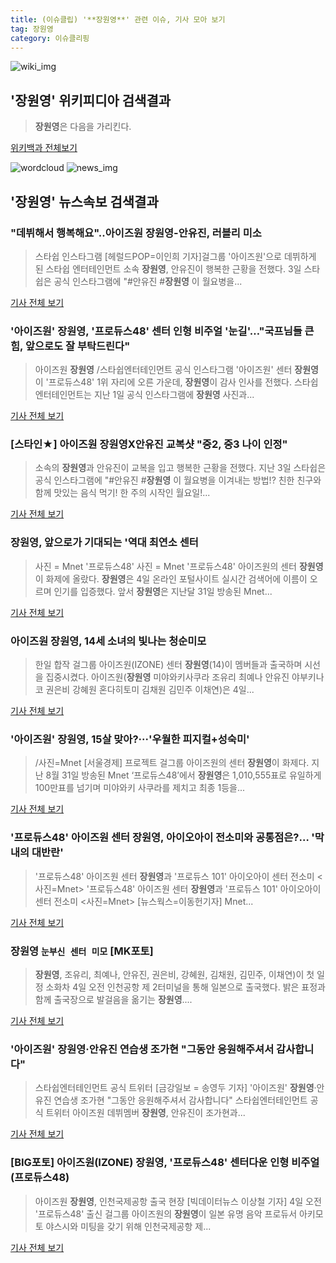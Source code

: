 ```yaml
---
title: (이슈클립) '**장원영**' 관련 이슈, 기사 모아 보기
tag: 장원영
category: 이슈클리핑
---
```

![wiki_img](https://user-images.githubusercontent.com/42597476/44503234-41136a80-a6d0-11e8-9071-6fc6418eafe4.png)
## **'**장원영**'** 위키피디아 검색결과
>**장원영**은 다음을 가리킨다.

<a href="https://ko.wikipedia.org/wiki/장원영" target="_blank">위키백과 전체보기</a>

![wordcloud](https://s3.ap-northeast-2.amazonaws.com/lyrics101-wordcloud/2018-09-04-1536027050.png)
![news_img](https://user-images.githubusercontent.com/42597476/44507050-1206f400-a6e4-11e8-8d98-7ffbfebb353f.png)
## **'**장원영**'** 뉴스속보 검색결과
### "데뷔해서 행복해요"..아이즈원 **장원영**-안유진, 러블리 미소

>스타쉽 인스타그램 [헤럴드POP=이인희 기자]걸그룹 '아이즈원'으로 데뷔하게 된 스타쉽 엔터테인먼트 소속 **장원영**, 안유진이 행복한 근황을 전했다. 3일 스타쉽은 공식 인스타그램에 "#안유진 #**장원영** 이 월요병을...

<a href="http://biz.heraldcorp.com/view.php?ud=201809040922302509945_1" target="_blank">기사 전체 보기</a>

### '아이즈원' **장원영**, '프로듀스48' 센터 인형 비주얼 '눈길'…"국프님들 큰 힘, 앞으로도 잘 부탁드린다"

>아이즈원 **장원영** /스타쉽엔터테인먼트 공식 인스타그램  '아이즈원' 센터 **장원영**이 '프로듀스48' 1위 자리에 오른 가운데, **장원영**이 감사 인사를 전했다. 스타쉽엔터테인먼트는 지난 1일 공식 인스타그램에 **장원영** 사진과...

<a href="http://www.kyeongin.com/main/view.php?key=20180904001027394" target="_blank">기사 전체 보기</a>

### [스타인★] 아이즈원 **장원영**X안유진 교복샷 "중2, 중3 나이 인정"

>소속의 **장원영**과 안유진이 교복을 입고 행복한 근황을 전했다. 지난 3일 스타쉽은 공식 인스타그램에 "#안유진 #**장원영** 이 월요병을 이겨내는 방법!? 친한 친구와 함께 맛있는 음식 먹기! 한 주의 시작인 월요일!...

<a href="http://news20.busan.com/controller/newsController.jsp?newsId=20180904000054" target="_blank">기사 전체 보기</a>

### **장원영**, 앞으로가 기대되는 '역대 최연소 센터

>사진 = Mnet '프로듀스48' 사진 = Mnet '프로듀스48' 아이즈원의 센터 **장원영**이 화제에 올랐다. **장원영**은 4일 온라인 포털사이트 실시간 검색어에 이름이 오르며 인기를 입증했다. 앞서 **장원영**은 지난달 31일 방송된 Mnet...

<a href="http://www.sjbnews.com/news/articleView.html?idxno=617272" target="_blank">기사 전체 보기</a>

### 아이즈원 **장원영**, 14세 소녀의 빛나는 청순미모

>한일 합작 걸그룹 아이즈원(IZONE) 센터 **장원영**(14)이 멤버들과 출국하며 시선을 집중시켰다. 아이즈원(**장원영** 미야와키사쿠라 조유리 최예나 안유진 야부키나코 권은비 강혜원 혼다히토미 김채원 김민주 이채연)은 4일...

<a href="http://star.mk.co.kr/new/view.php?mc=ST&year=2018&no=556326" target="_blank">기사 전체 보기</a>

### '아이즈원' **장원영**, 15살 맞아?···'우월한 피지컬+성숙미'

>/사진=Mnet [서울경제] 프로젝트 걸그룹 아이즈원의 센터 **장원영**이 화제다. 지난 8월 31일 방송된 Mnet ‘프로듀스48’에서 **장원영**은 1,010,555표로 유일하게 100만표를 넘기며 미야와키 사쿠라를 제치고 최종 1등을...

<a href="http://www.sedaily.com/NewsView/1S4I8IJ7TO" target="_blank">기사 전체 보기</a>

### '프로듀스48' 아이즈원 센터 **장원영**, 아이오아이 전소미와 공통점은?… '막내의 대반란'

>'프로듀스48' 아이즈원 센터 **장원영**과 '프로듀스 101' 아이오아이 센터 전소미 <사진=Mnet> '프로듀스48' 아이즈원 센터 **장원영**과 '프로듀스 101' 아이오아이 센터 전소미 <사진=Mnet> [뉴스웍스=이동헌기자] Mnet...

<a href="http://www.newsworks.co.kr/news/articleView.html?idxno=212681" target="_blank">기사 전체 보기</a>

### **장원영** `눈부신 센터 미모` [MK포토]

>**장원영**, 조유리, 최예나, 안유진, 권은비, 강혜원, 김채원, 김민주, 이채연)이 첫 일정 소화차 4일 오전 인천공항 제 2터미널을 통해 일본으로 출국했다. 밝은 표정과 함께 출국장으로 발걸음을 옮기는 **장원영**....

<a href="http://sports.mk.co.kr/view.php?year=2018&no=555874" target="_blank">기사 전체 보기</a>

### '아이즈원' **장원영**·안유진 연습생 조가현 "그동안 응원해주셔서 감사합니다"

>스타쉽엔터테인먼트 공식 트위터 [금강일보 = 송영두 기자] '아이즈원' **장원영**·안유진 연습생 조가현 "그동안 응원해주셔서 감사합니다" 스타쉽엔터테인먼트 공식 트위터 아이즈원 데뷔멤버 **장원영**, 안유진이 조가현과...

<a href="http://www.ggilbo.com/news/articleView.html?idxno=542380" target="_blank">기사 전체 보기</a>

### [BIG포토] 아이즈원(IZONE) **장원영**, '프로듀스48' 센터다운 인형 비주얼 (프로듀스48)

>아이즈원 **장원영**, 인천국제공항 출국 현장 [빅데이터뉴스 이상철 기자] 4일 오전 '프로듀스48' 출신 걸그룹 아이즈원의 **장원영**이 일본 유명 음악 프로듀서 아키모토 야스시와 미팅을 갖기 위해 인천국제공항 제...

<a href="http://www.thebigdata.co.kr/view.php?ud=201809041056519429482b2d7606_23" target="_blank">기사 전체 보기</a>


